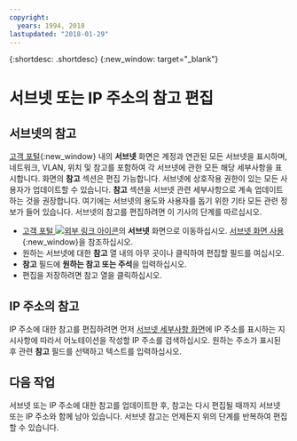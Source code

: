 ```yaml
---
copyright:
  years: 1994, 2018
lastupdated: "2018-01-29"
---
```

{:shortdesc: .shortdesc}
{:new_window: target="_blank"}

# 서브넷 또는 IP 주소의 참고 편집

## 서브넷의 참고
[고객 포털](https://control.softlayer.com/){:new_window} 내의 **서브넷** 화면은 계정과 연관된 모든 서브넷을 표시하며, 네트워크, VLAN, 위치 및 참고를 포함하여 각 서브넷에 관한 모든 해당 세부사항을 표시합니다. 화면의 **참고** 섹션은 편집 가능합니다. 서브넷에 상호작용 권한이 있는 모든 사용자가 업데이트할 수 있습니다. **참고** 섹션을 서브넷 관련 세부사항으로 계속 업데이트하는 것을 권장합니다. 여기에는 서브넷의 용도와 사용자를 돕기 위한 기타 모든 관련 정보가 들어 있습니다. 서브넷의 참고를 편집하려면 이 기사의 단계를 따르십시오. 

* [고객 포털 ![외부 링크 아이콘](../../icons/launch-glyph.svg "외부 링크 아이콘")](https://control.softlayer.com/)의 **서브넷** 화면으로 이동하십시오. [서브넷 화면 사용](subnets-screen.html){:new_window}을 참조하십시오. 
* 원하는 서브넷에 대한 **참고** 열 내의 아무 곳이나 클릭하여 편집할 필드를 여십시오. 
* **참고** 필드에 **원하는 참고 또는 주석**을 입력하십시오. 
* 편집을 저장하려면 참고 열을 클릭하십시오. 

## IP 주소의 참고

IP 주소에 대한 참고를 편집하려면 먼저 [서브넷 세부사항 화면](filter-ip.html#filter-ip-addresses-on-the-subnet-details-screen)에 IP 주소를 표시하는 지시사항에 따라서 어노테이션을 작성할 IP 주소를 검색하십시오. 원하는 주소가 표시된 후 관련 **참고** 필드를 선택하고 텍스트를 입력하십시오. 

## 다음 작업

서브넷 또는 IP 주소에 대한 참고를 업데이트한 후, 참고는 다시 편집될 때까지 서브넷 또는 IP 주소와 함께 남아 있습니다. 서브넷 참고는 언제든지 위의 단계를 반복하여 편집할 수 있습니다. 
